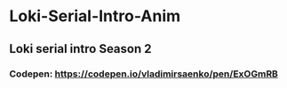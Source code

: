# Loki-Serial-Intro-Anim

## Loki serial intro Season 2

### Codepen: https://codepen.io/vladimirsaenko/pen/ExOGmRB

